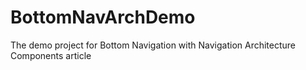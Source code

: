 # BottomNavArchDemo
The demo project for Bottom Navigation with Navigation Architecture Components article
